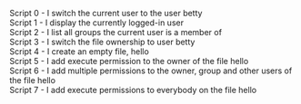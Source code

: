 Script 0 - I switch the current user to the user betty   
Script 1 - I display the currently logged-in user   
Script 2 - I list all groups the current user is a member of   
Script 3 - I switch the file ownership to user betty    
Script 4 - I create an empty file, hello   
Script 5 - I add execute permission to the owner of the file hello    
Script 6 - I add multiple permissions to the owner, group and other users of the file hello    
Script 7 - I add execute permissions to everybody on the file hello     


